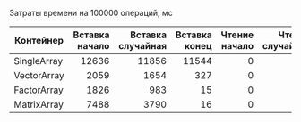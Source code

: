 
Затраты времени на 100000 операций, мс

Контейнер|Вставка начало|Вставка случайная|Вставка конец|Чтение начало|Чтение случайное|Чтение конец|Удаление начало|Удаление случайное|Удаление конец
---|---:|---:|---:|---:|---:|---:|---:|---:|---:
SingleArray|12636|11856|11544|0|16|0|10702|11030|10125
VectorArray|2059|1654|327|0|16|0|2246|1341|15
FactorArray|1826|983|15|0|15|0|2106|1060|15
MatrixArray|7488|3790|16|0|15|15|7379|3557|16
